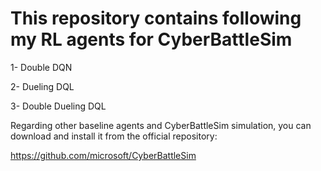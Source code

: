 # This repository contains following my RL agents for CyberBattleSim
1- Double DQN

2- Dueling DQL

3- Double Dueling DQL

Regarding other baseline agents and CyberBattleSim simulation, you can download and install it from the official repository:

https://github.com/microsoft/CyberBattleSim

